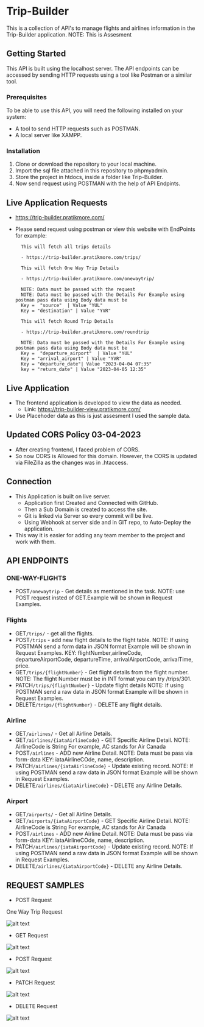 # Trip-Builder

This is a collection of API's to manage flights and airlines information in the Trip-Builder application. NOTE: This is Assesment

## Getting Started

This API is built using the localhost server. The API endpoints can be accessed by sending HTTP requests using a tool like Postman or a similar tool.

### Prerequisites

To be able to use this API, you will need the following installed on your system:

- A tool to send HTTP requests such as POSTMAN.
- A local server like XAMPP.

### Installation

1. Clone or download the repository to your local machine.
2. Import the sql file attached in this repository to phpmyadmin.
3. Store the project in htdocs, inside a folder like Trip-Builder.
4. Now send request using POSTMAN with the help of API Endpints.


## Live Application Requests

- https://trip-builder.pratikmore.com/
- Please send request using postman or view this website with EndPoints 
    for example:
        
        This will fetch all trips details

        - https://trip-builder.pratikmore.com/trips/ 

        This will fetch One Way Trip Details 

        - https://trip-builder.pratikmore.com/onewaytrip/

        NOTE: Data must be passed with the request
        NOTE: Data must be passed with the Details For Example using postman pass data using Body data must be 
        Key =  "source"  | Value "YUL" 
        Key = "destination" | Value "YVR" 
        
        This will fetch Round Trip Details

        - https://trip-builder.pratikmore.com/roundtrip

        NOTE: Data must be passed with the Details For Example using postman pass data using Body data must be 
        Key =  "departure_airport"  | Value "YUL" 
        Key = "arrival_airport" | Value "YVR" 
        Key = "departure_date"| Value "2023-04-04 07:35" 
        key = "return_date" | Value "2023-04-05 12:35"

## Live Application

- The frontend application is developed to view the data as needed.
    - Link: https://trip-builder-view.pratikmore.com/ 
- Use Placehoder data as this is just assesment I used the sample data.

## Updated CORS Policy 03-04-2023

- After creating frontend, I faced problem of CORS.
- So now CORS is Allowed for this domain. However, the CORS is updated via FileZilla as the changes was in .htaccess.

## Connection

- This Application is built on live server.
    - Application first Created and Connected with GitHub.
    - Then a Sub Domain is created to access the site.
    - Git is linked via Server so every commit will be live.
    - Using Webhook at server side and in GIT repo, to Auto-Deploy the application.
- This way it is easier for adding any team member to the project and work with them.

## API ENDPOINTS

### ONE-WAY-FLIGHTS

- POST`/onewaytrip` - Get details as mentioned in the task. NOTE: use POST request insted of GET.Example will be shown in Request Examples.


### Flights

- GET`/trips/` - get all the flights.
- POST`/trips` - add new flight details to the flight table. NOTE: If using POSTMAN send a form data in JSON format Example will be shown in Request Examples. KEY: flightNumber,airlineCode, departureAirportCode, departureTime, arrivalAirportCode, arrivalTime, price.
- GET`/trips/{flightNumber}` - Get flight details from the flight number. NOTE: The flight Number must be in INT format you can try /trips/301.
- PATCH`/trips/{flightNumber}` - Update flight details NOTE: If using POSTMAN send a raw data in JSON format Example will be shown in Request Examples.
- DELETE`/trips/{flightNumber}` - DELETE any flight details.

### Airline

- GET`/airlines/` - Get all Airline Details.
- GET`/airlines/{iataAirlineCode}` - GET Specific Airline Detail. NOTE: AirlineCode is String For example, AC stands for Air Canada
- POST`/airlines` - ADD new Airline Detail. NOTE: Data must be pass via form-data KEY: iataAirlineCOde, name, description.
- PATCH`/airlines/{iataAirlineCode}` - Update existing record. NOTE: If using POSTMAN send a raw data in JSON format Example will be shown in Request Examples.
- DELETE`/airlines/{iataAirlineCode}` - DELETE any Airline Details.

### Airport

- GET`/airports/` - Get all Airline Details.
- GET`/airports/{iataAirportCode}` - GET Specific Airline Detail. NOTE: AirlineCode is String For example, AC stands for Air Canada
- POST`/airlines` - ADD new Airline Detail. NOTE: Data must be pass via form-data KEY: iataAirlineCOde, name, description.
- PATCH`/airlines/{iataAirportCode}` - Update existing record. NOTE: If using POSTMAN send a raw data in JSON format Example will be shown in Request Examples.
- DELETE`/airlines/{iataAirportCode}` - DELETE any Airline Details.

## REQUEST SAMPLES

- POST Request

One Way Trip Request

![alt text](https://github.com/pratik-app/trip-builder/blob/main/OneWayTrip.jpg)

- GET Request

![alt text](https://github.com/pratik-app/trip-builder/blob/main/Test1.jpg)

- POST Request

![alt text](https://github.com/pratik-app/trip-builder/blob/main/SendingPostRequestData.jpg)

- PATCH Request

![alt text](https://github.com/pratik-app/trip-builder/blob/main/PATCH%20Method%20Solved.jpg)

- DELETE Request

![alt text](https://github.com/pratik-app/trip-builder/blob/main/Delete%20Record%20from%20Database.jpg)

